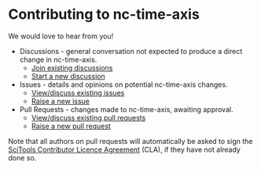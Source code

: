 # Contributing to nc-time-axis

We would love to hear from you!

- Discussions - general conversation not expected to produce a direct change
  in nc-time-axis.
  - [Join existing discussions](https://github.com/SciTools/nc-time-axis/discussions)
  - [Start a new discussion](https://github.com/SciTools/nc-time-axis/discussions/new/choose)
- Issues - details and opinions on potential nc-time-axis changes.
  - [View/discuss existing issues](https://github.com/SciTools/nc-time-axis/issues)
  - [Raise a new issue](https://github.com/SciTools/nc-time-axis/issues/new/choose)
- Pull Requests - changes made to nc-time-axis, awaiting approval.
  - [View/discuss existing pull requests](https://github.com/SciTools/nc-time-axis/pulls)
  - [Raise a new pull request](https://github.com/SciTools/nc-time-axis/compare)

Note that all authors on pull requests will automatically be asked to sign the
[SciTools Contributor Licence Agreement](https://cla-assistant.io/SciTools/)
(CLA), if they have not already done so.
